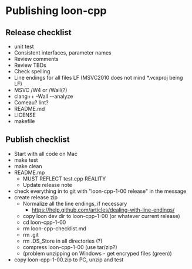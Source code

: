 
# Publishing loon-cpp




## Release checklist

- unit test
- Consistent interfaces, parameter names
- Review comments
- Review TBDs
- Check spelling
- Line endings for all files LF (MSVC2010 does not mind *.vcxproj being LF)
- MSVC /W4 or /Wall(?)
- clang++ -Wall --analyze
- Comeau? lint?
- README.md
- LICENSE
- makefile


## Publish checklist

- Start with all code on Mac
- make test
- make clean
- README.mp
  - MUST REFLECT test.cpp REALITY
  - Update release note
- check everything in to git with "loon-cpp-1-00 release" in the message
- create release zip
  - Normalize all the line endings, if necessary
     - https://help.github.com/articles/dealing-with-line-endings/
  - copy loon dev dir to loon-cpp-1-00 (or whatever current release)
  - cd loon-cpp-1-00
  - rm loon-cpp-checklist.md
  - rm .git
  - rm .DS_Store in all directories (?)
  - compress loon-cpp-1-00 (use tar/zip?)
  - (problem unzipping on Windows - get encryped files (green))
- copy loon-cpp-1-00.zip to PC, unzip and test
